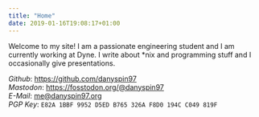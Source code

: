 ```yaml
---
title: "Home"
date: 2019-01-16T19:08:17+01:00
---
```


Welcome to my site! I am a passionate engineering student and I am currently working at Dyne. I write about *nix and programming stuff and I occasionally give presentations.

<i class="fa fa-github"></i> _Github_: https://github.com/danyspin97</br>
<i class="fa fa-mastodon"></i> _Mastodon_: https://fosstodon.org/@danyspin97</br>
<i class="fa fa-envelope"></i> _E-Mail_: me@danyspin97.org</br>
<i class="fa fa-gnupg"></i> _PGP Key_: `E82A 1BBF 9952 D5ED B765 326A F8D0 194C C049 819F`
